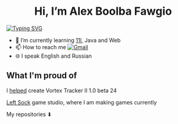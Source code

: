 <h1 align="center">Hi, I’m Alex Boolba Fawgio</h1>

<a href="https://git.io/typing-svg"><img src="https://readme-typing-svg.herokuapp.com?font=Sora&pause=1000&center=true&random=false&width=1000&lines=Beginner+Java,+11l+and+Web+developer" alt="Typing SVG" /></a>

<!---[![Anurag's GitHub stats](https://github-readme-stats.vercel.app/api?username=fawgio)](https://github.com/anuraghazra/github-readme-stats)--->

- 🌱 I’m currently learning [11l](http://11l-lang.org/), Java and Web
- 📫 How to reach me [![Gmail](https://img.shields.io/badge/gmail-asbulba09%40gmail.com-blue)](mailto:asbulba09@gamil.com)
- 🌐 I speak English and Russian

## What I'm proud of

I [helped](http://bulba.untergrund.net/news_e.htm) create Vortex Tracker II 1.0 beta 24

[Left Sock](left-sock.itch.io) game studio, where I am making games currently

My repositories ⬇

<!---
fawgio/fawgio is a ✨ special ✨ repository because its `README.md` (this file) appears on your GitHub profile.
You can click the Preview link to take a look at your changes.
--->
